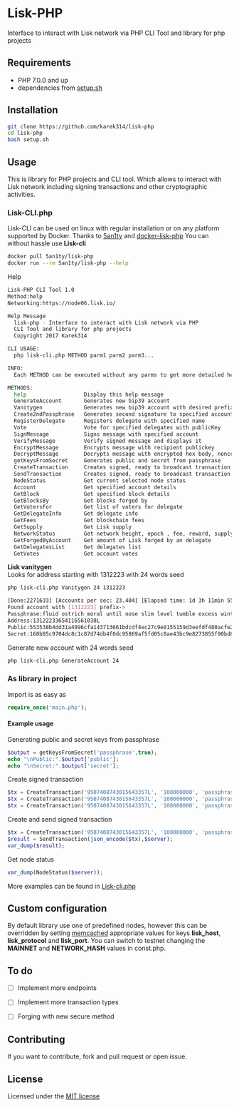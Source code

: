 # Lisk-PHP
Interface to interact with Lisk network via PHP
CLI Tool and library for php projects

## Requirements
* PHP 7.0.0 and up
* dependencies from [setup.sh](https://github.com/karek314/lisk-php/blob/master/setup.sh)

## Installation
```sh
git clone https://github.com/karek314/lisk-php
cd lisk-php
bash setup.sh
```

## Usage
This is library for PHP projects and CLI tool. Which allows to interact with Lisk network including signing transactions and other cryptographic activities.

### Lisk-CLI.php
Lisk-CLI can be used on linux with regular installation or on any platform supported by Docker.
Thanks to [5an1ty](https://github.com/5an1ty/) and [docker-lisk-php](https://github.com/5an1ty/docker-lisk-php)
You can without hassle use <b>Lisk-cli</b>
```sh
docker pull 5an1ty/lisk-php
docker run --rm 5an1ty/lisk-php --help
 ```

Help
```sh
Lisk-PHP CLI Tool 1.0
Method:help
Networking:https://node06.lisk.io/

Help Message
  lisk-php - Interface to interact with Lisk network via PHP
  CLI Tool and library for php projects
  Copyright 2017 Karek314

CLI USAGE:
  php lisk-cli.php METHOD parm1 parm2 parm3...

INFO:
  Each METHOD can be executed without any parms to get more detailed help information which parms are needed.

METHODS:
  help                  Display this help message
  GenerateAccount       Generates new bip39 account
  Vanitygen             Generates new bip39 account with desired prefix
  Create2ndPassphrase   Generates second signature to specified account
  RegisterDelegate      Registers delegate with specified name
  Vote                  Vote for specified delegates with publicKey
  SignMessage           Signs message with specified account
  VerifyMessage         Verify signed message and displays it
  EncryptMessage        Encrypts message with recipient publickey
  DecryptMessage        Decrypts message with encrypted hex body, nonce and sender publickey
  getKeysFromSecret     Generates public and secret from passphrase
  CreateTransaction     Creates signed, ready to broadcast transaction
  SendTransaction       Creates signed, ready to broadcast transaction and then broadcast it
  NodeStatus            Get current selected node status
  Account               Get specified account details
  GetBlock              Get specified block details
  GetBlocksBy           Get blocks forged by
  GetVotersFor          Get list of voters for delegate
  GetDelegateInfo       Get delegate info
  GetFees               Get blockchain fees
  GetSupply             Get Lisk supply
  NetworkStatus         Get network height, epoch , fee, reward, supply
  GetForgedByAccount    Get amount of Lisk forged by an delegate
  GetDelegatesList      Get delegates list
  GetVotes              Get account votes
  ```
  
  <b>Lisk vanitygen</b><br>
  Looks for address starting with 1312223 with 24 words seed
  ```sh
  php lisk-cli.php Vanitygen 24 1312223
  ```
  
  ```sh
  [Done:2271633] [Accounts per sec: 23.404] [Elapsed time: 1d 3h 11min 55s]
Found account with [1312223] prefix->
Passphrase:fluid ostrich moral until nose slim level tumble excess winter border ready allow reflect skill acid proud possible arm fade guide among myself myself
Address:13122233654116561038L
Public:553538b4dd31a4996cfa143713661bdcdf4ec27c9e8155159d3eefdf480acfe2
Secret:168b85c9704dc8c1c87d74db4f0dc95869af5fd05c8ae43bc9e8273855f90bd8553538b4dd31a4996cfa143713661bdcdf4ec27c9e8155159d3eefdf480acfe2
  ```


  Generate new account with 24 words seed
  ```sh
  php lisk-cli.php GenerateAccount 24
  ```
  
  ### As library in project
  Import is as easy as
```php
require_once('main.php');
```
  #### Example usage
  Generating public and secret keys from passphrase
  ```php
  $output = getKeysFromSecret('passphrase',true);
  echo "\nPublic:".$output['public'];
  echo "\nSecret:".$output['secret'];
  ```
  Create signed transaction
  ```php
  $tx = CreateTransaction('9507408743015643357L', '100000000', 'passphrase', false, false, -10);
  $tx = CreateTransaction('9507408743015643357L', '100000000', 'passphrase1', 'passphrase2', false, -10);
  $tx = CreateTransaction('9507408743015643357L', '100000000', 'passphrase1', 'passphrase2', 'custom data', -10);
  ```
  Create and send signed transaction
  ```php
  $tx = CreateTransaction('9507408743015643357L', '100000000', 'passphrase', false, false, -10);
  $result = SendTransaction(json_encode($tx),$server);
  var_dump($result);
  ```
  Get node status
  ```php
  var_dump(NodeStatus($server));
  ```
  More examples can be found in [Lisk-cli.php](https://github.com/karek314/lisk-php/blob/master/lisk-cli.php)
  
  ## Custom configuration
  By default library use one of predefined nodes, however this can be overridden by setting [memcached](https://memcached.org) appropriate values for keys <b>lisk_host</b>, <b>lisk_protocol</b> and <b>lisk_port</b>.
  You can switch to testnet changing the <b>MAINNET</b> and <b>NETWORK_HASH</b> values in const.php.

 ## To do
- [ ] Implement more endpoints
- [ ] Implement more transaction types
- [ ] Forging with new secure method
  
 
 ## Contributing
If you want to contribute, fork and pull request or open issue.
        

## License
Licensed under the [MIT license](https://github.com/karek314/lisk-php/blob/master/LICENSE)